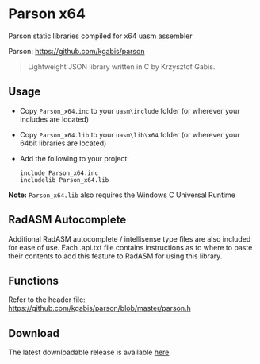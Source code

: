 # Parson x64

Parson static libraries compiled for x64 uasm assembler 

Parson: https://github.com/kgabis/parson

> Lightweight JSON library written in C by Krzysztof Gabis.

## Usage

* Copy `Parson_x64.inc` to your `uasm\include` folder (or wherever your includes are located)

* Copy `Parson_x64.lib` to your `uasm\lib\x64` folder (or wherever your 64bit libraries are located)

* Add the following to your project:
  
  ```assembly
  include Parson_x64.inc
  includelib Parson_x64.lib
  ```

**Note:** `Parson_x64.lib` also requires the Windows C Universal Runtime

## RadASM Autocomplete

Additional RadASM autocomplete / intellisense type files are also included for ease of use. Each .api.txt file contains instructions as to where to paste their contents to add this feature to RadASM for using this library.

## Functions

Refer to the header file: https://github.com/kgabis/parson/blob/master/parson.h

## Download

The latest downloadable release is available [here](https://github.com/mrfearless/libraries/blob/master/releases/Parson_x64.zip?raw=true)